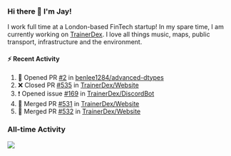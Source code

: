 ### Hi there 👋 I'm Jay!
I work full time at a London-based FinTech startup! In my spare time, I am currently working on [TrainerDex](https://www.github.com/TrainerDex). I love all things music, maps, public transport, infrastructure and the environment.

#### :zap: Recent Activity
<!--START_SECTION:activity-->
1. 💪 Opened PR [#2](https://github.com/benlee1284/advanced-dtypes/pull/2) in [benlee1284/advanced-dtypes](https://github.com/benlee1284/advanced-dtypes)
2. ❌ Closed PR [#535](https://github.com/TrainerDex/Website/pull/535) in [TrainerDex/Website](https://github.com/TrainerDex/Website)
3. ❗️ Opened issue [#169](https://github.com/TrainerDex/DiscordBot/issues/169) in [TrainerDex/DiscordBot](https://github.com/TrainerDex/DiscordBot)
4. 🎉 Merged PR [#531](https://github.com/TrainerDex/Website/pull/531) in [TrainerDex/Website](https://github.com/TrainerDex/Website)
5. 🎉 Merged PR [#532](https://github.com/TrainerDex/Website/pull/532) in [TrainerDex/Website](https://github.com/TrainerDex/Website)
<!--END_SECTION:activity-->


### All-time Activity
[<img src="https://github-readme-stats.vercel.app/api/wakatime?username=TurnrDev&layout=compact" />](https://wakatime.com/@TurnrDev)  
